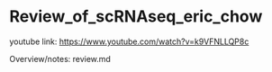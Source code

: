 # Review_of_scRNAseq_eric_chow

youtube link: https://www.youtube.com/watch?v=k9VFNLLQP8c

Overview/notes: review.md
